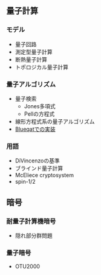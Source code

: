## 量子計算

### モデル
- 量子回路
- 測定型量子計算
- 断熱量子計算
- トポロジカル量子計算

### 量子アルゴリズム
- 量子検索
    - Jones多項式
    - Pellの方程式
- 線形方程式系の量子アルゴリズム
- [Blueqatでの実装](https://github.com/minaminao/algorithms/tree/master/Quantum)

### 用語
- DiVincenzoの基準
- ブラインド量子計算
- McEliece cryptosystem
- spin-1/2

## 暗号

### 耐量子計算機暗号
- 隠れ部分群問題

### 量子暗号
- OTU2000